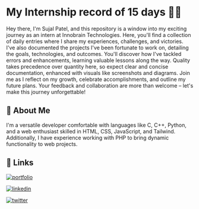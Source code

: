 
# My Internship record of 15  days 👨‍💻

Hey there, I'm Sujal Patel, and this repository is a window into my exciting journey as an intern at Innobrain Technologies. Here, you'll find a collection of daily entries where I share my experiences, challenges, and victories. I've also documented the projects I've been fortunate to work on, detailing the goals, technologies, and outcomes. You'll discover how I've tackled errors and enhancements, learning valuable lessons along the way. Quality takes precedence over quantity here, so expect clear and concise documentation, enhanced with visuals like screenshots and diagrams. Join me as I reflect on my growth, celebrate accomplishments, and outline my future plans. Your feedback and collaboration are more than welcome – let's make this journey unforgettable!

## 🚀 About Me
I'm a versatile developer comfortable with languages like C, C++, Python, and a web enthusiast skilled in HTML, CSS, JavaScript, and Tailwind. Additionally, I have experience working with PHP to bring dynamic functionality to web projects.


## 🔗 Links
[![portfolio](https://img.shields.io/badge/my_portfolio-000?style=for-the-badge&logo=ko-fi&logoColor=white)](https://patelsujal.in/)

[![linkedin](https://img.shields.io/badge/linkedin-0A66C2?style=for-the-badge&logo=linkedin&logoColor=white)](https://www.linkedin.com/in/sujal-patel-b8b12b287/)

[![twitter](https://img.shields.io/badge/twitter-1DA1F2?style=for-the-badge&logo=twitter&logoColor=white)](https://twitter.com/psychosniper_)

